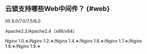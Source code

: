 ## 云锁支持哪些Web中间件？ {#web}

IIS 6.0/7.0/7.5/8.0

Apache2.2/Apache2.4（x86/x64）

Nginx 1.0.&lowast;/Nginx 1.2.&lowast;/Nginx 1.4.&lowast;/Nginx 1.6.&lowast;/Nginx 1.7.&lowast;/Nginx 1.8.&lowast;/Nginx 1.9.&lowast;